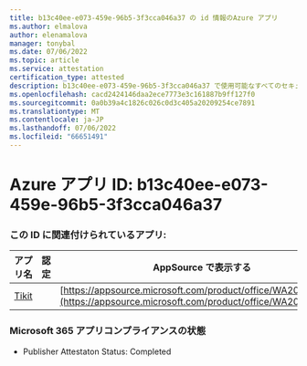 ```yaml
---
title: b13c40ee-e073-459e-96b5-3f3cca046a37 の id 情報のAzure アプリ
ms.author: elmalova
author: elenamalova
manager: tonybal
ms.date: 07/06/2022
ms.topic: article
ms.service: attestation
certification_type: attested
description: b13c40ee-e073-459e-96b5-3f3cca046a37 で使用可能なすべてのセキュリティとコンプライアンス情報。
ms.openlocfilehash: cacd2424146daa2ece7773e3c161887b9ff127f0
ms.sourcegitcommit: 0a0b39a4c1826c026c0d3c405a20209254ce7891
ms.translationtype: MT
ms.contentlocale: ja-JP
ms.lasthandoff: 07/06/2022
ms.locfileid: "66651491"
---
```

# <a name="azure-app-id-b13c40ee-e073-459e-96b5-3f3cca046a37"></a>Azure アプリ ID: b13c40ee-e073-459e-96b5-3f3cca046a37


### <a name="apps-associated-with-this-id"></a>この ID に関連付けられているアプリ:
| **アプリ名** | **認定** | **AppSource で表示する** |
|--------------|---------------|-----------------------|
| [Tikit](../forward/WA200002602.md) |  | [https://appsource.microsoft.com/product/office/WA200002602](https://appsource.microsoft.com/product/office/WA200002602) |

### <a name="microsoft-365-app-compliance-status"></a>Microsoft 365 アプリコンプライアンスの状態
- Publisher Attestaton Status: Completed

